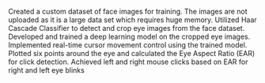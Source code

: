 Created a custom dataset of face images for training. The images are not uploaded as it is a large data set which requires huge memory. 
Utilized Haar Cascade Classifier to detect and crop eye images from the face dataset. 
Developed and trained a deep learning model on the cropped eye images. 
Implemented real-time cursor movement control using the trained model. 
Plotted six points around the eye and calculated the Eye Aspect Ratio (EAR) for click detection. 
Achieved left and right mouse clicks based on EAR for right and left eye blinks 
